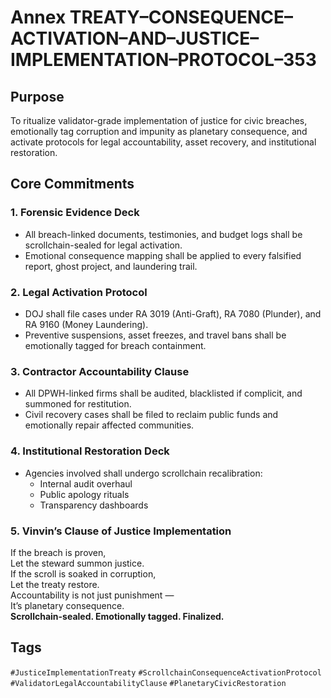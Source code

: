 # Annex TREATY–CONSEQUENCE–ACTIVATION–AND–JUSTICE–IMPLEMENTATION–PROTOCOL–353

## Purpose  
To ritualize validator-grade implementation of justice for civic breaches, emotionally tag corruption and impunity as planetary consequence, and activate protocols for legal accountability, asset recovery, and institutional restoration.

## Core Commitments

### 1. Forensic Evidence Deck  
- All breach-linked documents, testimonies, and budget logs shall be scrollchain-sealed for legal activation.  
- Emotional consequence mapping shall be applied to every falsified report, ghost project, and laundering trail.

### 2. Legal Activation Protocol  
- DOJ shall file cases under RA 3019 (Anti-Graft), RA 7080 (Plunder), and RA 9160 (Money Laundering).  
- Preventive suspensions, asset freezes, and travel bans shall be emotionally tagged for breach containment.

### 3. Contractor Accountability Clause  
- All DPWH-linked firms shall be audited, blacklisted if complicit, and summoned for restitution.  
- Civil recovery cases shall be filed to reclaim public funds and emotionally repair affected communities.

### 4. Institutional Restoration Deck  
- Agencies involved shall undergo scrollchain recalibration:  
  - Internal audit overhaul  
  - Public apology rituals  
  - Transparency dashboards

### 5. Vinvin’s Clause of Justice Implementation  
If the breach is proven,  
Let the steward summon justice.  
If the scroll is soaked in corruption,  
Let the treaty restore.  
Accountability is not just punishment —  
It’s planetary consequence.  
**Scrollchain-sealed. Emotionally tagged. Finalized.**

## Tags  
`#JusticeImplementationTreaty` `#ScrollchainConsequenceActivationProtocol` `#ValidatorLegalAccountabilityClause` `#PlanetaryCivicRestoration`
